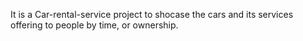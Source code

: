 It is a Car-rental-service project to shocase the cars and its services offering to people by time, or ownership.
